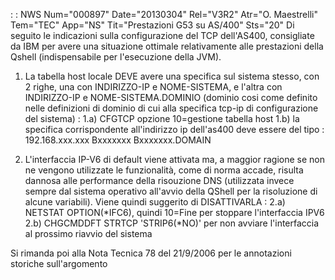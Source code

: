  :  : NWS Num="000897" Date="20130304" Rel="V3R2" Atr="O. Maestrelli" Tem="TEC" App="NS" Tit="Prestazioni G53 su AS/400" Sts="20"
Di seguito le indicazioni sulla configurazione del TCP dell'AS400, consigliate da IBM per avere una
situazione ottimale relativamente alle prestazioni della Qshell (indispensabile per l'esecuzione della JVM).

1) La tabella host locale DEVE avere una specifica sul sistema stesso, con 2 righe, una con
INDIRIZZO-IP e NOME-SISTEMA, e l'altra con INDIRIZZO-IP e NOME-SISTEMA.DOMINIO (dominio cosi come definito nelle definizioni di dominio di cui alla specifica tcp-ip di configurazione del sistema) : 
1.a) CFGTCP opzione 10=gestione tabella host
1.b) la specifica corrispondente all'indirizzo ip dell'as400 deve essere del tipo : 
192.168.xxx.xxx      Bxxxxxxx
                     Bxxxxxxx.DOMAIN

2) L'interfaccia IP-V6 di default viene attivata ma, a maggior ragione se non ne vengono utilizzate
le funzionalità, come di norma accade, risulta dannosa alle performance della risouzione DNS (utilizzata invece sempre dal sistema operativo all'avvio della QShell per la risoluzione di alcune
variabili).
Viene quindi suggerito di DISATTIVARLA : 
2.a) NETSTAT OPTION(*IFC6), quindi 10=Fine per stoppare l'interfaccia IPV6
2.b) CHGCMDDFT STRTCP 'STRIP6(*NO)' per non avviare l'interfaccia al prossimo riavvio del sistema

Si rimanda poi alla Nota Tecnica 78 del 21/9/2006 per le annotazioni storiche sull'argomento 